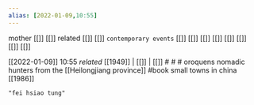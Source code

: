```yaml
---
alias: [2022-01-09,10:55]
---
```

 mother [[]] [[]]
 related [[]] [[]]
 `contemporary events` [[]] [[]] [[]] [[]] [[]] [[]] [[]] [[]]

[[2022-01-09]] 10:55 _related_ [[1949]] | [[]] | [[]] # # #
oroquens nomadic hunters from the [[Heilongjiang province]]
#book small towns in china [[1986]]
```query
"fei hsiao tung"
```